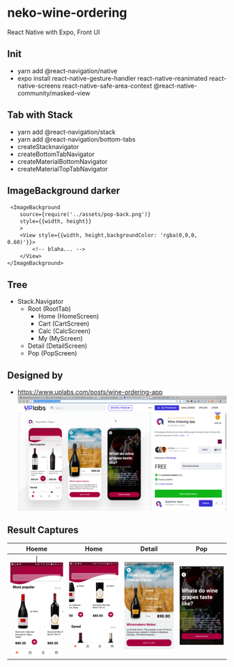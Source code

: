 # neko-wine-ordering
React Native with Expo, Front UI


## Init
- yarn add @react-navigation/native
- expo install react-native-gesture-handler react-native-reanimated react-native-screens react-native-safe-area-context @react-native-community/masked-view

## Tab with Stack
- yarn add @react-navigation/stack
- yarn add @react-navigation/bottom-tabs
- createStacknavigator
- createBottomTabNavigator
- createMaterialBottomNavigator
- createMaterialTopTabNavigator

## ImageBackground darker
```
 <ImageBackground
    source={require('../assets/pop-back.png')}
    style={{width, height}}
    >
    <View style={{width, height,backgroundColor: 'rgba(0,0,0, 0.60)'}}>
        <!-- blaha... -->
    </View>
</ImageBackground>
```


## Tree
* Stack.Navigator
    * Root (RootTab)
        * Home (HomeScreen)
        * Cart (CartScreen)
        * Calc (CalcScreen)
        * My (MyScreen)
    * Detail (DetailScreen)
    * Pop (PopScreen)


## Designed by
- https://www.uplabs.com/posts/wine-ordering-app
![](./captures/designedby.png)

## Result Captures
|Hoeme|Home|Detail|Pop|
|:---:|:---:|:---:|:---:|
[![](./captures/00.png)|![](./captures/01.png)|![](./captures/02.png)|![](./captures/03.png)|]



